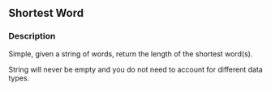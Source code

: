 ## Shortest Word

### Description

Simple, given a string of words, return the length of the shortest word(s).

String will never be empty and you do not need to account for different data types.